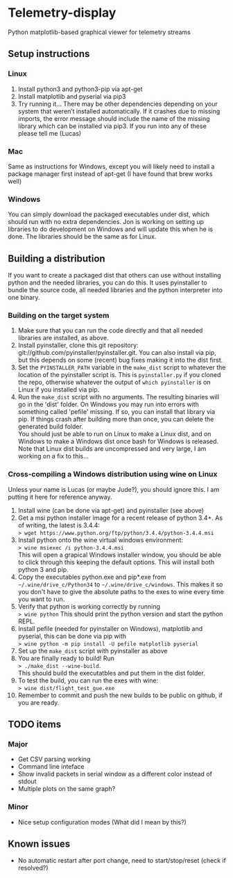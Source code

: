 # Telemetry-display
Python matplotlib-based graphical viewer for telemetry streams

## Setup instructions
### Linux
1. Install python3 and python3-pip via apt-get
2. Install matplotlib and pyserial via pip3
3. Try running it... There may be other dependencies depending on your system that weren’t installed automatically.  If it crashes due to missing imports, the error message should include the name of the missing library which can be installed via pip3.  If you run into any of these please tell me (Lucas)

### Mac
Same as instructions for Windows, except you will likely need to install a package manager first instead of apt-get (I have found that brew works well)

### Windows
You can simply download the packaged executables under dist, which should run with no extra dependencies. 
Jon is working on setting up libraries to do development on Windows and will update this when he is done.  The libraries should be the same as for Linux.  

## Building a distribution
If you want to create a packaged dist that others can use without installing python and the needed libraries, you can do this.  It uses pyinstaller to bundle the source code, all needed libraries and the python interpreter into one binary.  

### Building on the target system
1. Make sure that you can run the code directly and that all needed libraries are installed, as above.  
2. Install pyinstaller, clone this git repository: git://github.com/pyinstaller/pyinstaller.git.  You can also install via pip, but this depends on some (recent) bug fixes making it into the dist first.
3. Set the ```PYINSTALLER_PATH``` variable in the ```make_dist``` script to whatever the location of the pyinstaller script is.  This is ```pyinstaller.py``` if you cloned the repo, otherwise whatever the output of ```which pyinstaller``` is on Linux if you installed via pip.
4. Run the ```make_dist``` script with no arguments.  The resulting binaries will go in the 'dist' folder.
On Windows you may run into errors with something called 'pefile' missing.  If so, you can install that library via pip.
If things crash after building more than once, you can delete the generated build folder.  
You should just be able to run on Linux to make a Linux dist, and on Windows to make a Windows dist once bash for Windows is released.
Note that Linux dist builds are uncompressed and very large, I am working on a fix to this...

### Cross-compiling a Windows distribution using wine on Linux
Unless your name is Lucas (or maybe Jude?), you should ignore this.  I am putting it here for reference anyway.  

1. Install wine (can be done via apt-get) and pyinstaller (see above)
2. Get a msi python installer image for a recent release of python 3.4+.  As of writing, the latest is 3.4.4:  
```> wget https://www.python.org/ftp/python/3.4.4/python-3.4.4.msi```
3. Install python onto the wine virtual windows environment:  
```> wine msiexec /i python-3.4.4.msi```  
This will open a grapical Windows installer window, you should be able to click through this keeping the default options.  This will install both python 3 and pip.
4. Copy the executables python.exe and pip*.exe from ```~/.wine/drive_c/Python34``` to ```~/.wine/drive_c/windows```.  This makes it so you don't have to give the absolute paths to the exes to wine every time you want to run.
5. Verify that python is working correctly by running  
```> wine python```
This should print the python version and start the python REPL.
6. Install pefile (needed for pyinstaller on Windows), matplotlib and pyserial, this can be done via pip with  
```> wine python -m pip install -U pefile matplotlib pyserial```
7. Set up the ```make_dist``` script with pyinstaller as above
8. You are finally ready to build!  Run  
```> ./make_dist --wine-build```.  
This should build the executatbles and put them in the dist folder.
9. To test the build, you can run the exes with wine:  
```> wine dist/flight_test_gue.exe```
10. Remember to commit and push the new builds to be public on github, if you are ready.  

## TODO items
### Major
* Get CSV parsing working
* Command line inteface
* Show invalid packets in serial window as a different color instead of stdout
* Multiple plots on the same graph?  

### Minor
* Nice setup configuration modes (What did I mean by this?)

## Known issues
* No automatic restart after port change, need to start/stop/reset (check if resolved?)
